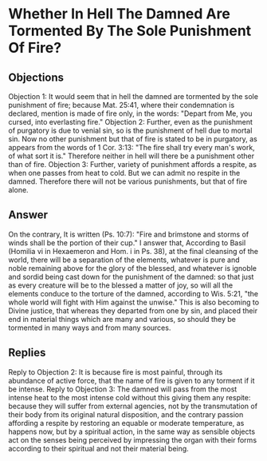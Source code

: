 # Whether In Hell The Damned Are Tormented By The Sole Punishment Of Fire?
## Objections
Objection 1: It would seem that in hell the damned are tormented by the sole punishment of fire; because Mat. 25:41, where their condemnation is declared, mention is made of fire only, in the words: "Depart from Me, you cursed, into everlasting fire."
Objection 2: Further, even as the punishment of purgatory is due to venial sin, so is the punishment of hell due to mortal sin. Now no other punishment but that of fire is stated to be in purgatory, as appears from the words of 1 Cor. 3:13: "The fire shall try every man's work, of what sort it is." Therefore neither in hell will there be a punishment other than of fire.
Objection 3: Further, variety of punishment affords a respite, as when one passes from heat to cold. But we can admit no respite in the damned. Therefore there will not be various punishments, but that of fire alone.
## Answer
On the contrary, It is written (Ps. 10:7): "Fire and brimstone and storms of winds shall be the portion of their cup."
I answer that, According to Basil (Homilia vi in Hexaemeron and Hom. i in Ps. 38), at the final cleansing of the world, there will be a separation of the elements, whatever is pure and noble remaining above for the glory of the blessed, and whatever is ignoble and sordid being cast down for the punishment of the damned: so that just as every creature will be to the blessed a matter of joy, so will all the elements conduce to the torture of the damned, according to Wis. 5:21, "the whole world will fight with Him against the unwise." This is also becoming to Divine justice, that whereas they departed from one by sin, and placed their end in material things which are many and various, so should they be tormented in many ways and from many sources.
## Replies
Reply to Objection 2: It is because fire is most painful, through its abundance of active force, that the name of fire is given to any torment if it be intense.
Reply to Objection 3: The damned will pass from the most intense heat to the most intense cold without this giving them any respite: because they will suffer from external agencies, not by the transmutation of their body from its original natural disposition, and the contrary passion affording a respite by restoring an equable or moderate temperature, as happens now, but by a spiritual action, in the same way as sensible objects act on the senses being perceived by impressing the organ with their forms according to their spiritual and not their material being.